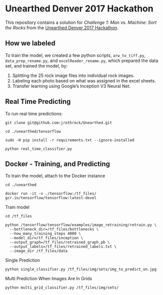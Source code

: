 # Unearthed Denver 2017 Hackathon

This repository contains a solution for *Challenge 1: Man vs. Machine: Sort the Rocks* from the 
[Unearthed Denver 2017 Hackathon](https://unearthed.solutions/hackathons/unearthed-denver-2017/).

## How we labeled

To train the model, we created a few python scripts, `arw_to_tiff.py`, `data_prep_rename.py`, and `excelReader_rename.py`, which prepared the data set, and trained the model, by:
1. Splitting the 25 rock image files into individual rock images.
2. Labeling each photo based on what was assigned in the excel sheets.
3. Transfer learning using Google’s Inception V3 Neural Net.

## Real Time Predicting

To run real time predictions:
```
git clone git@github.com:jrothrock/Unearthed.git

cd ./unearthed/tensorflow

sudo -H pip install -r requirements.txt --ignore-installed

python real_time_classifier.py
```

## Docker - Training, and Predicting

To train the model, attach to the Docker instance
```
cd ./unearthed

docker run -it -v ./tensorflow:/tf_files/ gcr.io/tensorflow/tensorflow:latest-devel
```
Train model
```
cd /tf_files

python /tensorflow/tensorflow/examples/image_retraining/retrain.py \
  --bottleneck_dir=/tf_files/bottlenecks \
  --how_many_training_steps 4000 \
  --model_dir=/tf_files/inception \
  --output_graph=/tf_files/retrained_graph.pb \
  --output_labels=/tf_files/retrained_labels.txt \
  --image_dir /tf_files/data
```

Single Prediction
```
python single_classifier.py /tf_files/img/sets/img_to_predict_on.jpg
```

Multi Prediction When Images Are In Grids
```
python multi_grid_classifier.py /tf_files/img/sets/
```
